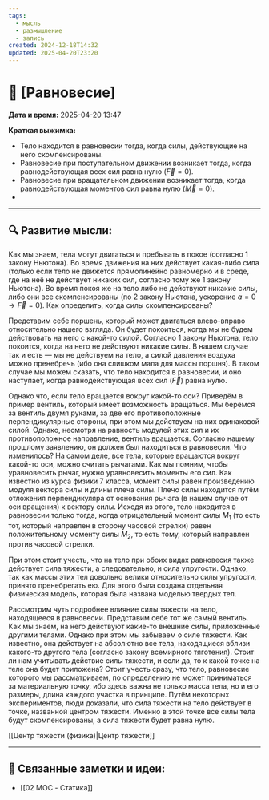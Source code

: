 ```yaml
---
tags:
  - мысль
  - размышление
  - запись
created: 2024-12-18T14:32
updated: 2025-04-20T23:20
---
```


# 💭  [Равновесие]

**Дата и время:** 2025-04-20 13:47

**Краткая выжимка:**
 
 - Тело находится в равновесии тогда, когда силы, действующие на него скомпенсированы.
 - Равновесие при поступательном движении возникает тогда, когда равнодействующая всех сил равна нулю ($\vec{F}=0$).
 - Равновесие при вращательном движении возникает тогда, когда равнодействующая моментов сил равна нулю ($\vec{M}=0$).
 - 

---

## 🔍 Развитие мысли:

Как мы знаем, тела могут двигаться и пребывать в покое (согласно 1 закону Ньютона). Во время движения на них действует какая-либо сила (только если тело не движется прямолинейно равномерно и в среде, где на неё не действует никаких сил, согласно тому же 1 закону Ньютона). Во время покоя же на тело либо не действуют никакие силы, либо они все скомпенсированы (по 2 закону Ньютона, ускорение $а=0 \rightarrow \vec{F}=0$). Как определить, когда силы скомпенсированы?

Представим себе поршень, который может двигаться влево-вправо относительно нашего взгляда. Он будет покоиться, когда мы не будем действовать на него с какой-то силой. Согласно 1 закону Ньютона, тело покоится, когда на него не действуют никакие силы. В нашем случае так и есть — мы не действуем на тело, а силой давления воздуха можно пренебречь (ибо она слишком мала для массы поршня). В таком случае мы можем сказать, что тело находится в равновесии, и оно наступает, когда равнодействующая всех сил ($\vec{F}$) равна нулю.

Однако что, если тело вращается вокруг какой-то оси? Приведём в пример вентиль, который имеет возможность вращаться. Мы берёмся за вентиль двумя руками, за две его противоположные перпендикулярные стороны, при этом мы действуем на них одинаковой силой. Однако, несмотря на равность модулей этих сил и их противоположное направление, вентиль вращается. Согласно нашему прошлому заявлению, он должен был находиться в равновесии. Что изменилось?
На самом деле, все тела, которые вращаются вокруг какой-то оси, можно считать рычагами. Как мы помним, чтобы уравновесить рычаг, нужно уравновесить моменты его сил. Как известно из курса физики 7 класса, момент силы равен произведению модуля вектора силы и длины плеча силы. Плечо силы находится путём отложения перпендикуляра от основания рычага (в нашем случае от оси вращения) к вектору силы. Исходя из этого, тело находится в равновесии только тогда, когда отрицательный момент силы $M_{1}$ (то есть тот, который направлен в сторону часовой стрелки) равен положительному моменту силы $M_{2}$, то есть тому, который направлен против часовой стрелки.

При этом стоит учесть, что на тело при обоих видах равновесия также действует сила тяжести, а следовательно, и сила упругости. Однако, так как массы этих тел довольно велики относительно силы упругости, принято пренебрегать ею. Для этого была создана отдельная физическая модель, которая была названа моделью твердых тел.

Рассмотрим чуть подробнее влияние силы тяжести на тело, находящееся в равновесии. Представим себе тот же самый вентиль. Как мы знаем, на него действуют какие-то внешние силы, приложенные другими телами. Однако при этом мы забываем о силе тяжести. Как известно, она действует на абсолютно все тела, находящиеся вблизи какого-то другого тела (согласно закону всемирного тяготения). Стоит ли нам учитывать действие силы тяжести, и если да, то к какой точке на теле она будет приложена? Стоит учесть сразу, что тело, равновесие которого мы рассматриваем, по определению не может приниматься за материальную точку, ибо здесь важна не только масса тела, но и его размеры, длина каждого участка в принципе. Путём некоторых экспериментов, люди доказали, что сила тяжести на тело действует в точке, названной центром тяжести. Именно в этой точке все силы тела будут скомпенсированы, а сила тяжести будет равна нулю.

[[Центр тяжести (физика)|Центр тяжести]]


---

## 🔄 Связанные заметки и идеи:

- [[02 MOC - Статика]]



